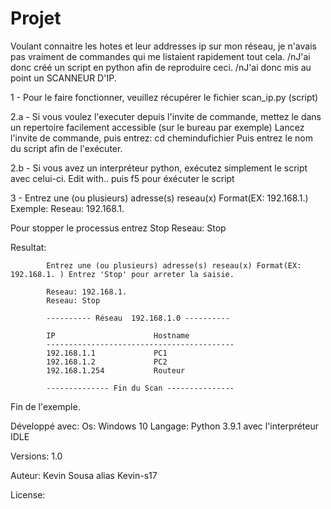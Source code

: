 # Projet

Voulant connaitre les hotes et leur addresses ip sur mon réseau, je n'avais pas vraiment de commandes qui me listaient rapidement tout cela.
/nJ'ai donc créé un script en python afin de reproduire ceci.
/nJ'ai donc mis au point un SCANNEUR D'IP.

1 - Pour le faire fonctionner, veuillez récupérer le fichier scan_ip.py (script) 

2.a - Si vous voulez l'executer depuis l'invite de commande, mettez le dans un repertoire facilement accessible (sur le bureau par exemple)
    Lancez l'invite de commande, puis entrez:  cd chemindufichier
    Puis entrez le nom du script afin de l'exécuter.
    
2.b - Si vous avez un interpréteur python, exécutez simplement le script avec celui-ci.
    Edit with.. puis f5 pour éxécuter le script
    
3 - Entrez une (ou plusieurs) adresse(s) reseau(x) Format(EX: 192.168.1.)
    Exemple:
            Reseau: 192.168.1.
    
   Pour stopper le processus entrez Stop
            Reseau: Stop
    
   Resultat:
    
            Entrez une (ou plusieurs) adresse(s) reseau(x) Format(EX: 192.168.1. ) Entrez 'Stop' pour arreter la saisie.

            Reseau: 192.168.1.
            Reseau: Stop
    
            ---------- Réseau  192.168.1.0 ----------

            IP			            Hostname
            ------------------------------------------
            192.168.1.1             PC1
            192.168.1.2             PC2
            192.168.1.254           Routeur
            
            -------------- Fin du Scan ---------------
            
   Fin de l'exemple.




Développé avec:
Os: Windows 10
Langage: Python 3.9.1 avec l'interpréteur IDLE

Versions:
1.0

Auteur:
Kevin Sousa alias Kevin-s17

License:





